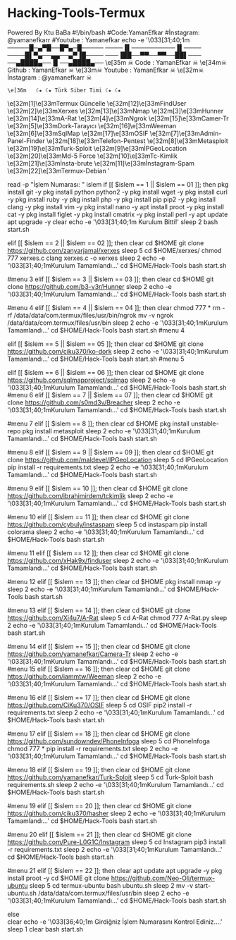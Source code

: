 # Hacking-Tools-Termux
Powered By Ktu BaBa
#!/bin/bash
#Code:YamanEfkar
#İnstagram: @yamanefkarr
#Youtube : Yamanefkar
echo -e '\033[31;40;1m 
		   ─────█─▄▀█──█▀▄─█─────
		   ────▐▌──────────▐▌────
		   ────█▌▀▄──▄▄──▄▀▐█────
		   ───▐██──▀▀──▀▀──██▌───
		   ──▄████▄──▐▌──▄████▄──
      \e[35m      ☠         Code  : YamanEfkar     ☠
	  \e[34m☠	     Github : YamanEfkar       ☠
	 \e[33m☠  	    Youtube : YamanEfkar        ☠
	\e[32m☠ 	   İnstagram : @yamanefkarr      ☠
	
	\e[36m 	 ☾★ ☾★ Türk Siber Timi ☾★ ☾★	
\e[32m[1]\e[33mTermux Güncelle		\e[32m[12]\e[33mFindUser 
\e[32m[2]\e[33mXerxes			\e[32m[13]\e[33mNmap
\e[32m[3]\e[33mHunner			\e[32m[14]\e[33mA-Rat
\e[32m[4]\e[33mNgrok			\e[32m[15]\e[33mCamer-Tr	
\e[32m[5]\e[33mDork-Tarayıcı		\e[32m[16]\e[33mWeeman
\e[32m[6]\e[33mSqlMap			\e[32m[17]\e[33mOSIF
\e[32m[7]\e[33mAdmin-Panel-Finder		\e[32m[18]\e[33mTelefon-Pentest
\e[32m[8]\e[33mMetasploit			\e[32m[19]\e[33mTurk-Sploit	
\e[32m[9]\e[33mİPGeoLocation		\e[32m[20]\e[33mMd-5 Force
\e[32m[10]\e[33mTc-Kimlik			\e[32m[21]\e[33mİnsta-brute	
\e[32m[11]\e[33mİnstagram-Spam		\e[32m[22]\e[33mTermux-Debian
	'





read -p "İşlem Numarası: " islem
if [[ $islem == 1 || $islem == 01 ]]; then
pkg install git -y
pkg install python python2 -y
pkg install wget -y
pkg install curl -y
pkg install ruby -y
pkg install php -y
pkg install pip pip2 -y
pkg install clang -y
pkg install vim -y
pkg install nano -y
apt install proot -y
pkg install cat -y
pkg install figlet -y
pkg install cmatrix -y
pkg install perl -y
apt update
apt upgrade -y
clear
echo -e '\033[31;40;1m              Kurulum Bitti!'
sleep 2
bash start.sh

elif [[ $islem == 2 || $islem == 02 ]]; then
        clear
        cd $HOME
        git clone https://github.com/zanyarjamal/xerxes
        sleep 5
        cd $HOME/xerxes/
        chmod 777 xerxes.c
        clang  xerxes.c -o  xerxes
        sleep 2
        echo -e '\033[31;40;1mKurulum Tamamlandı...'
	cd $HOME/Hack-Tools
        bash start.sh

#menu 3
elif [[ $islem == 3 || $islem == 03 ]]; then
        clear
        cd $HOME
        git clone https://github.com/b3-v3r/Hunner
        sleep 2
        echo -e '\033[31;40;1mKurulum Tamamlandı...'
	cd $HOME/Hack-Tools
        bash start.sh


#menu 4
elif [[ $islem == 4 || $islem == 04 ]]; then
        clear
        chmod 777 *
        rm -rf /data/data/com.termux/files/usr/bin/ngrok
        mv -v ngrok /data/data/com.termux/files/usr/bin
        sleep 2
        echo -e '\033[31;40;1mKurulum Tamamlandı...'
	cd $HOME/Hack-Tools
        bash start.sh
#menu 4

elif [[ $islem == 5 || $islem == 05 ]]; then
        clear
        cd $HOME
        git clone https://github.com/ciku370/ko-dork
        sleep 2
        echo -e '\033[31;40;1mKurulum Tamamlandı...'
	cd $HOME/Hack-Tools
        bash start.sh
#menu 5

elif [[ $islem == 6 || $islem == 06 ]]; then
        clear
        cd $HOME
        git clone https://github.com/sqlmapproject/sqlmap
        sleep 2
        echo -e '\033[31;40;1mKurulum Tamamlandı...'
	cd $HOME/Hack-Tools
        bash start.sh
#menu 6
elif [[ $islem == 7 || $islem == 07 ]]; then
        clear
        cd $HOME
        git clone https://github.com/s0md3v/Breacher
        sleep 2
        echo -e '\033[31;40;1mKurulum Tamamlandı...'
	cd $HOME/Hack-Tools
        bash start.sh

#menu 7
elif [[ $islem == 8 ]]; then
        clear
        cd $HOME
        pkg install unstable-repo
        pkg install metasploit
        sleep 2
        echo -e '\033[31;40;1mKurulum Tamamlandı...'
	cd $HOME/Hack-Tools
        bash start.sh

#menu 8
elif [[ $islem == 9 || $islem == 09 ]]; then
        clear
        cd $HOME
        git clone https://github.com/maldevel/IPGeoLocation
        sleep 5
        cd IPGeoLocation
        pip install -r requirements.txt
        sleep 2
        echo -e '\033[31;40;1mKurulum Tamamlandı...'
	cd $HOME/Hack-Tools
        bash start.sh

#menu 9
elif [[ $islem == 10 ]]; then
        clear
        cd $HOME
        git clone https://github.com/ibrahimirdem/tckimlik
        sleep 2
        echo -e '\033[31;40;1mKurulum Tamamlandı...'
	cd $HOME/Hack-Tools
        bash start.sh

#menu 10
elif [[ $islem == 11 ]]; then
        clear
        cd $HOME
        git clone https://github.com/cybuly/instaspam
        sleep 5
        cd instaspam
        pip install colorama
        sleep 2
        echo -e '\033[31;40;1mKurulum Tamamlandı...'
	cd $HOME/Hack-Tools
        bash start.sh


#menu 11
elif [[ $islem == 12 ]]; then
        clear
        cd $HOME
        git clone https://github.com/xHak9x/finduser
        sleep 2
        echo -e '\033[31;40;1mKurulum Tamamlandı...'
	cd $HOME/Hack-Tools
        bash start.sh

#menu 12
elif [[ $islem == 13 ]]; then
        clear
        cd $HOME
        pkg install nmap -y
        sleep 2
        echo -e '\033[31;40;1mKurulum Tamamlandı...'
	cd $HOME/Hack-Tools
        bash start.sh

#menu 13
elif [[ $islem == 14 ]]; then
        clear
        cd $HOME
        git clone https://github.com/Xi4u7/A-Rat
        sleep 5
        cd A-Rat
        chmod 777 A-Rat.py
        sleep 2
        echo -e '\033[31;40;1mKurulum Tamamlandı...'
	cd $HOME/Hack-Tools
        bash start.sh

#menu 14
elif [[ $islem == 15 ]]; then
        clear
        cd $HOME
        git clone https://github.com/yamanefkar/Camera-Tr
        sleep 2
        echo -e '\033[31;40;1mKurulum Tamamlandı...'
	cd $HOME/Hack-Tools
        bash start.sh
#menu 15
elif [[ $islem == 16 ]]; then
        clear
        cd $HOME
        git clone https://github.com/iammtw/Weeman
        sleep 2
        echo -e '\033[31;40;1mKurulum Tamamlandı...'
	cd $HOME/Hack-Tools
        bash start.sh

#menu 16
elif [[ $islem == 17 ]]; then
        clear
        cd $HOME
        git clone https://github.com/CiKu370/OSIF
        sleep 5
        cd OSIF
        pip2 install -r requirements.txt
        sleep 2
        echo -e '\033[31;40;1mKurulum Tamamlandı...'
	cd $HOME/Hack-Tools
        bash start.sh

#menu 17
elif [[ $islem == 18 ]]; then
        clear
        cd $HOME
        git clone https://github.com/sundowndev/PhoneInfoga
        sleep 5
        cd PhoneInfoga
        chmod 777 *
        pip install -r requirements.txt
        sleep 2
        echo -e '\033[31;40;1mKurulum Tamamlandı...'
	cd $HOME/Hack-Tools
        bash start.sh

#menu 18
elif [[ $islem == 19 ]]; then
        clear
        cd $HOME
        git clone https://github.com/yamanefkar/Turk-Sploit
        sleep 5
        cd Turk-Sploit
        bash requirements.sh
        sleep 2
        echo -e '\033[31;40;1mKurulum Tamamlandı...'
	cd $HOME/Hack-Tools
        bash start.sh

#menu 19
elif [[ $islem == 20 ]]; then
        clear
        cd $HOME
        git clone https://github.com/ciku370/hasher
        sleep 2
        echo -e '\033[31;40;1mKurulum Tamamlandı...'
	cd $HOME/Hack-Tools
        bash start.sh

#menu 20
elif [[ $islem == 21 ]]; then
        clear
        cd $HOME
        git clone https://github.com/Pure-L0G1C/Instagram
        sleep 5
        cd Instagram
        pip3 install -r requirements.txt
        sleep 2
        echo -e '\033[31;40;1mKurulum Tamamlandı...'
	cd $HOME/Hack-Tools
        bash start.sh

#menu 21
elif [[ $islem == 22 ]]; then
        clear
	apt update
	apt upgrade -y
	pkg install proot -y
        cd $HOME
        git clone https://github.com/Neo-Oli/termux-ubuntu
        sleep 5
        cd termux-ubuntu
        bash ubuntu.sh
        sleep 2
        mv -v start-ubuntu.sh /data/data/com.termux/files/usr/bin
        sleep 2
        echo -e '\033[31;40;1mKurulum Tamamlandı...'
	cd $HOME/Hack-Tools
        bash start.sh


else   
	clear
        echo -e '\033[36;40;1m Girdiğniz İşlem Numarasını Kontrol Ediniz....'	
	sleep 1
	clear 
	bash start.sh
